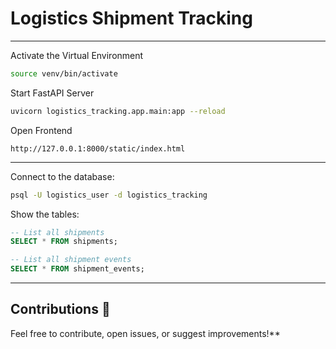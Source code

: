 # Logistics Shipment Tracking

---

Activate the Virtual Environment
```bash
source venv/bin/activate
```

Start FastAPI Server
```bash
uvicorn logistics_tracking.app.main:app --reload
```

Open Frontend
```
http://127.0.0.1:8000/static/index.html
```

---


Connect to the database:
```bash
psql -U logistics_user -d logistics_tracking
```

Show the tables:
```sql
-- List all shipments
SELECT * FROM shipments;

-- List all shipment events
SELECT * FROM shipment_events;
```

---


## Contributions 🤝

Feel free to contribute, open issues, or suggest improvements!**
